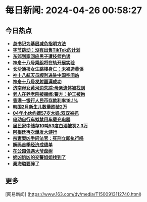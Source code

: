 
# 每日新闻: 2024-04-26 00:58:27
## 今日热点

- **[总书记为基层减负指明方法](https://www.163.com/search?keyword=%E6%80%BB%E4%B9%A6%E8%AE%B0%E4%B8%BA%E5%9F%BA%E5%B1%82%E5%87%8F%E8%B4%9F%E6%8C%87%E6%98%8E%E6%96%B9%E6%B3%95)**
- **[字节跳动：没有出售TikTok的计划](https://www.163.com/search?keyword=%E5%AD%97%E8%8A%82%E8%B7%B3%E5%8A%A8%EF%BC%9A%E6%B2%A1%E6%9C%89%E5%87%BA%E5%94%AETikTok%E7%9A%84%E8%AE%A1%E5%88%92)**
- **[东郊到家回应男子遭技师色诱](https://www.163.com/search?keyword=%E4%B8%9C%E9%83%8A%E5%88%B0%E5%AE%B6%E5%9B%9E%E5%BA%94%E7%94%B7%E5%AD%90%E9%81%AD%E6%8A%80%E5%B8%88%E8%89%B2%E8%AF%B1)**
- **[神舟十八号乘组将在轨开展实验](https://www.163.com/search?keyword=%E7%A5%9E%E8%88%9F%E5%8D%81%E5%85%AB%E5%8F%B7%E4%B9%98%E7%BB%84%E5%B0%86%E5%9C%A8%E8%BD%A8%E5%BC%80%E5%B1%95%E5%AE%9E%E9%AA%8C)**
- **[长沙通报女生跳楼身亡：未被造黄谣](https://www.163.com/search?keyword=%E9%95%BF%E6%B2%99%E9%80%9A%E6%8A%A5%E5%A5%B3%E7%94%9F%E8%B7%B3%E6%A5%BC%E8%BA%AB%E4%BA%A1%EF%BC%9A%E6%9C%AA%E8%A2%AB%E9%80%A0%E9%BB%84%E8%B0%A3)**
- **[神十八航天员顺利进驻中国空间站](https://www.163.com/search?keyword=%E7%A5%9E%E5%8D%81%E5%85%AB%E8%88%AA%E5%A4%A9%E5%91%98%E9%A1%BA%E5%88%A9%E8%BF%9B%E9%A9%BB%E4%B8%AD%E5%9B%BD%E7%A9%BA%E9%97%B4%E7%AB%99)**
- **[神舟十八号发射圆满成功](https://www.163.com/search?keyword=%E7%A5%9E%E8%88%9F%E5%8D%81%E5%85%AB%E5%8F%B7%E5%8F%91%E5%B0%84%E5%9C%86%E6%BB%A1%E6%88%90%E5%8A%9F)**
- **[济南母女黄河边失踪:母亲遗体被找到](https://www.163.com/search?keyword=%E6%B5%8E%E5%8D%97%E6%AF%8D%E5%A5%B3%E9%BB%84%E6%B2%B3%E8%BE%B9%E5%A4%B1%E8%B8%AA+%E6%AF%8D%E4%BA%B2%E9%81%97%E4%BD%93%E8%A2%AB%E6%89%BE%E5%88%B0)**
- **[老人在养老院被捆绑:警方：护工被拘](https://www.163.com/search?keyword=%E8%80%81%E4%BA%BA%E5%9C%A8%E5%85%BB%E8%80%81%E9%99%A2%E8%A2%AB%E6%8D%86%E7%BB%91+%E8%AD%A6%E6%96%B9%EF%BC%9A%E6%8A%A4%E5%B7%A5%E8%A2%AB%E6%8B%98)**
- **[香港一银行人民币存款利率18.1%](https://www.163.com/search?keyword=%E9%A6%99%E6%B8%AF%E4%B8%80%E9%93%B6%E8%A1%8C%E4%BA%BA%E6%B0%91%E5%B8%81%E5%AD%98%E6%AC%BE%E5%88%A9%E7%8E%8718.1%25)**
- **[韩国2月新生儿数量跌破2万](https://www.163.com/search?keyword=%E9%9F%A9%E5%9B%BD2%E6%9C%88%E6%96%B0%E7%94%9F%E5%84%BF%E6%95%B0%E9%87%8F%E8%B7%8C%E7%A0%B42%E4%B8%87)**
- **[04年小伙约嫖57岁大妈:双双被抓](https://www.163.com/search?keyword=04%E5%B9%B4%E5%B0%8F%E4%BC%99%E7%BA%A6%E5%AB%9657%E5%B2%81%E5%A4%A7%E5%A6%88+%E5%8F%8C%E5%8F%8C%E8%A2%AB%E6%8A%93)**
- **[电动自行车拟禁用车载充电器](https://www.163.com/search?keyword=%E7%94%B5%E5%8A%A8%E8%87%AA%E8%A1%8C%E8%BD%A6%E6%8B%9F%E7%A6%81%E7%94%A8%E8%BD%A6%E8%BD%BD%E5%85%85%E7%94%B5%E5%99%A8)**
- **[居民家中储存10吨53度白酒被罚2.3万](https://www.163.com/search?keyword=%E5%B1%85%E6%B0%91%E5%AE%B6%E4%B8%AD%E5%82%A8%E5%AD%9810%E5%90%A853%E5%BA%A6%E7%99%BD%E9%85%92%E8%A2%AB%E7%BD%9A2.3%E4%B8%87)**
- **[阿根廷再次爆发大游行](https://www.163.com/search?keyword=%E9%98%BF%E6%A0%B9%E5%BB%B7%E5%86%8D%E6%AC%A1%E7%88%86%E5%8F%91%E5%A4%A7%E6%B8%B8%E8%A1%8C)**
- **[杀妻案凶手问法官：死刑立即执行吗](https://www.163.com/search?keyword=%E6%9D%80%E5%A6%BB%E6%A1%88%E5%87%B6%E6%89%8B%E9%97%AE%E6%B3%95%E5%AE%98%EF%BC%9A%E6%AD%BB%E5%88%91%E7%AB%8B%E5%8D%B3%E6%89%A7%E8%A1%8C%E5%90%97)**
- **[解码首季经济成绩单](https://www.163.com/search?keyword=%E8%A7%A3%E7%A0%81%E9%A6%96%E5%AD%A3%E7%BB%8F%E6%B5%8E%E6%88%90%E7%BB%A9%E5%8D%95)**
- **[在公园偶遇大爷盘树](https://www.163.com/search?keyword=%E5%9C%A8%E5%85%AC%E5%9B%AD%E5%81%B6%E9%81%87%E5%A4%A7%E7%88%B7%E7%9B%98%E6%A0%91)**
- **[奶凶奶凶的交警姐姐找到了](https://www.163.com/search?keyword=%E5%A5%B6%E5%87%B6%E5%A5%B6%E5%87%B6%E7%9A%84%E4%BA%A4%E8%AD%A6%E5%A7%90%E5%A7%90%E6%89%BE%E5%88%B0%E4%BA%86)**
- **[秦海璐要碎了](https://www.163.com/search?keyword=%E7%A7%A6%E6%B5%B7%E7%92%90%E8%A6%81%E7%A2%8E%E4%BA%86)**

## 更多
[网易新闻] (https://www.163.com/dy/media/T1500913112740.html)

